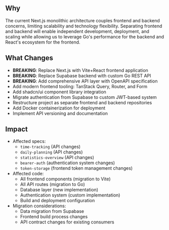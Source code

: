 ## Why
The current Next.js monolithic architecture couples frontend and backend concerns, limiting scalability and technology flexibility. Separating frontend and backend will enable independent development, deployment, and scaling while allowing us to leverage Go's performance for the backend and React's ecosystem for the frontend.

## What Changes
- **BREAKING**: Replace Next.js with Vite+React frontend application
- **BREAKING**: Replace Supabase backend with custom Go REST API
- **BREAKING**: Add comprehensive API layer with OpenAPI specification
- Add modern frontend tooling: TanStack Query, Router, and Form
- Add shadcn/ui component library integration
- Migrate authentication from Supabase to custom JWT-based system
- Restructure project as separate frontend and backend repositories
- Add Docker containerization for deployment
- Implement API versioning and documentation

## Impact
- Affected specs:
  - `time-tracking` (API changes)
  - `daily-planning` (API changes)
  - `statistics-overview` (API changes)
  - `bearer-auth` (authentication system changes)
  - `token-storage` (frontend token management changes)
- Affected code:
  - All frontend components (migration to Vite)
  - All API routes (migration to Go)
  - Database layer (new implementation)
  - Authentication system (custom implementation)
  - Build and deployment configuration
- Migration considerations:
  - Data migration from Supabase
  - Frontend build process changes
  - API contract changes for existing consumers